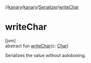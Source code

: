 //[kanary](../../../index.md)/[kanary](../index.md)/[Serializer](index.md)/[writeChar](write-char.md)

# writeChar

[jvm]\
abstract fun [writeChar](write-char.md)(c: [Char](https://kotlinlang.org/api/latest/jvm/stdlib/kotlin/-char/index.html))

Serializes the value without autoboxing.
